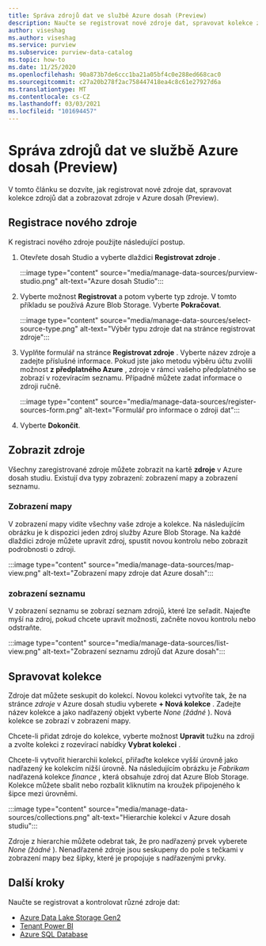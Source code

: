 ```yaml
---
title: Správa zdrojů dat ve službě Azure dosah (Preview)
description: Naučte se registrovat nové zdroje dat, spravovat kolekce zdrojů dat a zobrazovat zdroje ve službě Azure dosah (Preview).
author: viseshag
ms.author: viseshag
ms.service: purview
ms.subservice: purview-data-catalog
ms.topic: how-to
ms.date: 11/25/2020
ms.openlocfilehash: 90a873b7de6ccc1ba21a05bf4c0e288ed668cac0
ms.sourcegitcommit: c27a20b278f2ac758447418ea4c8c61e27927d6a
ms.translationtype: MT
ms.contentlocale: cs-CZ
ms.lasthandoff: 03/03/2021
ms.locfileid: "101694457"
---
```

# <a name="manage-data-sources-in-azure-purview-preview"></a>Správa zdrojů dat ve službě Azure dosah (Preview)

V tomto článku se dozvíte, jak registrovat nové zdroje dat, spravovat kolekce zdrojů dat a zobrazovat zdroje v Azure dosah (Preview).

## <a name="register-a-new-source"></a>Registrace nového zdroje

K registraci nového zdroje použijte následující postup.

1. Otevřete dosah Studio a vyberte dlaždici **Registrovat zdroje** .

   :::image type="content" source="media/manage-data-sources/purview-studio.png" alt-text="Azure dosah Studio":::

1. Vyberte možnost **Registrovat** a potom vyberte typ zdroje. V tomto příkladu se používá Azure Blob Storage. Vyberte **Pokračovat**.

   :::image type="content" source="media/manage-data-sources/select-source-type.png" alt-text="Výběr typu zdroje dat na stránce registrovat zdroje":::

1. Vyplňte formulář na stránce **Registrovat zdroje** . Vyberte název zdroje a zadejte příslušné informace. Pokud jste jako metodu výběru účtu zvolili možnost **z předplatného Azure** , zdroje v rámci vašeho předplatného se zobrazí v rozevíracím seznamu. Případně můžete zadat informace o zdroji ručně.

   :::image type="content" source="media/manage-data-sources/register-sources-form.png" alt-text="Formulář pro informace o zdroji dat":::

1. Vyberte **Dokončit**.

## <a name="view-sources"></a>Zobrazit zdroje

Všechny zaregistrované zdroje můžete zobrazit na kartě **zdroje** v Azure dosah studiu. Existují dva typy zobrazení: zobrazení mapy a zobrazení seznamu.

### <a name="map-view"></a>Zobrazení mapy

V zobrazení mapy vidíte všechny vaše zdroje a kolekce. Na následujícím obrázku je k dispozici jeden zdroj služby Azure Blob Storage. Na každé dlaždici zdroje můžete upravit zdroj, spustit novou kontrolu nebo zobrazit podrobnosti o zdroji.

:::image type="content" source="media/manage-data-sources/map-view.png" alt-text="Zobrazení mapy zdroje dat Azure dosah":::

### <a name="list-view"></a>zobrazení seznamu

V zobrazení seznamu se zobrazí seznam zdrojů, které lze seřadit. Najeďte myší na zdroj, pokud chcete upravit možnosti, začněte novou kontrolu nebo odstraňte.

:::image type="content" source="media/manage-data-sources/list-view.png" alt-text="Zobrazení seznamu zdrojů dat Azure dosah":::

## <a name="manage-collections"></a>Spravovat kolekce

Zdroje dat můžete seskupit do kolekcí. Novou kolekci vytvoříte tak, že na stránce *zdroje* v Azure dosah studiu vyberete **+ Nová kolekce** . Zadejte název kolekce a jako nadřazený objekt vyberte *None (žádné* ). Nová kolekce se zobrazí v zobrazení mapy.

Chcete-li přidat zdroje do kolekce, vyberte možnost **Upravit** tužku na zdroji a zvolte kolekci z rozevírací nabídky **Vybrat kolekci** .

Chcete-li vytvořit hierarchii kolekcí, přiřaďte kolekce vyšší úrovně jako nadřazený ke kolekcím nižší úrovně. Na následujícím obrázku je *Fabrikam* nadřazená kolekce *finance* , která obsahuje zdroj dat Azure Blob Storage. Kolekce můžete sbalit nebo rozbalit kliknutím na kroužek připojeného k šipce mezi úrovněmi.

:::image type="content" source="media/manage-data-sources/collections.png" alt-text="Hierarchie kolekcí v Azure dosah studiu":::

Zdroje z hierarchie můžete odebrat tak, že pro nadřazený prvek vyberete *None (žádné* ). Nenadřazené zdroje jsou seskupeny do pole s tečkami v zobrazení mapy bez šipky, které je propojuje s nadřazenými prvky.

## <a name="next-steps"></a>Další kroky

Naučte se registrovat a kontrolovat různé zdroje dat:

* [Azure Data Lake Storage Gen2](register-scan-adls-gen2.md)
* [Tenant Power BI](register-scan-power-bi-tenant.md)
* [Azure SQL Database](register-scan-azure-sql-database.md)

